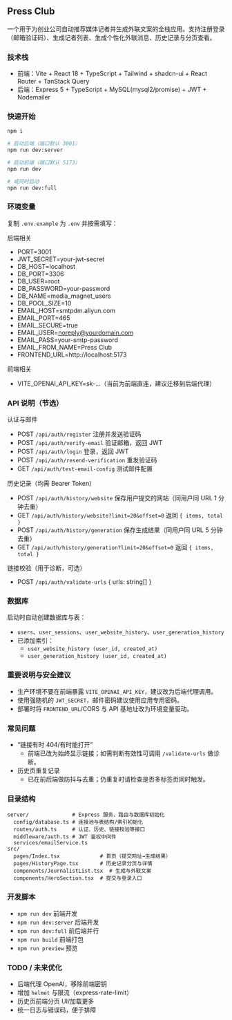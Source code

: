 ## Press Club

一个用于为创业公司自动推荐媒体记者并生成外联文案的全栈应用。支持注册登录（邮箱验证码）、生成记者列表、生成个性化外联消息、历史记录与分页查看。

### 技术栈
- 前端：Vite + React 18 + TypeScript + Tailwind + shadcn-ui + React Router + TanStack Query
- 后端：Express 5 + TypeScript + MySQL(mysql2/promise) + JWT + Nodemailer

### 快速开始
```bash
npm i

# 启动后端（端口默认 3001）
npm run dev:server

# 启动前端（端口默认 5173）
npm run dev

# 或同时启动
npm run dev:full
```

### 环境变量
复制 `.env.example` 为 `.env` 并按需填写：

后端相关
- PORT=3001
- JWT_SECRET=your-jwt-secret
- DB_HOST=localhost
- DB_PORT=3306
- DB_USER=root
- DB_PASSWORD=your-password
- DB_NAME=media_magnet_users
- DB_POOL_SIZE=10
- EMAIL_HOST=smtpdm.aliyun.com
- EMAIL_PORT=465
- EMAIL_SECURE=true
- EMAIL_USER=noreply@yourdomain.com
- EMAIL_PASS=your-smtp-password
- EMAIL_FROM_NAME=Press Club
- FRONTEND_URL=http://localhost:5173

前端相关
- VITE_OPENAI_API_KEY=sk-...（当前为前端直连，建议迁移到后端代理）

### API 说明（节选）
认证与邮件
- POST `/api/auth/register` 注册并发送验证码
- POST `/api/auth/verify-email` 验证邮箱，返回 JWT
- POST `/api/auth/login` 登录，返回 JWT
- POST `/api/auth/resend-verification` 重发验证码
- GET  `/api/auth/test-email-config` 测试邮件配置

历史记录（均需 Bearer Token）
- POST `/api/auth/history/website` 保存用户提交的网站（同用户同 URL 1 分钟去重）
- GET  `/api/auth/history/website?limit=20&offset=0` 返回 `{ items, total }`
- POST `/api/auth/history/generation` 保存生成结果（同用户同 URL 5 分钟去重）
- GET  `/api/auth/history/generation?limit=20&offset=0` 返回 `{ items, total }`

链接校验（用于诊断，可选）
- POST `/api/auth/validate-urls` { urls: string[] }

### 数据库
启动时自动创建数据库与表：
- `users`、`user_sessions`、`user_website_history`、`user_generation_history`
- 已添加索引：
  - `user_website_history (user_id, created_at)`
  - `user_generation_history (user_id, created_at)`

### 重要说明与安全建议
- 生产环境不要在前端暴露 `VITE_OPENAI_API_KEY`，建议改为后端代理调用。
- 使用强随机的 `JWT_SECRET`，邮件密码建议使用应用专用密码。
- 部署时将 `FRONTEND_URL`/CORS 与 API 基地址改为环境变量驱动。

### 常见问题
- “链接有时 404/有时能打开”
  - 前端已改为始终显示链接；如需判断有效性可调用 `/validate-urls` 做诊断。
- 历史页重复记录
  - 已在前后端做防抖与去重；仍重复时请检查是否多标签页同时触发。

### 目录结构
```
server/              # Express 服务、路由与数据库初始化
  config/database.ts # 连接池与表结构/索引初始化
  routes/auth.ts     # 认证、历史、链接校验等接口
  middleware/auth.ts # JWT 鉴权中间件
  services/emailService.ts
src/
  pages/Index.tsx             # 首页（提交网址→生成结果）
  pages/HistoryPage.tsx       # 历史记录分页与详情
  components/JournalistList.tsx  # 生成与外联文案
  components/HeroSection.tsx  # 提交与登录入口
```

### 开发脚本
- `npm run dev` 前端开发
- `npm run dev:server` 后端开发
- `npm run dev:full` 前后端并行
- `npm run build` 前端打包
- `npm run preview` 预览

### TODO / 未来优化
- 后端代理 OpenAI，移除前端密钥
- 增加 `helmet` 与限流（express-rate-limit）
- 历史页前端分页 UI/加载更多
- 统一日志与错误码，便于排障
